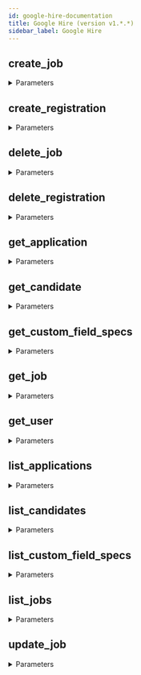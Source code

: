 ```yaml
---
id: google-hire-documentation
title: Google Hire (version v1.*.*)
sidebar_label: Google Hire
---
```


## create_job



<details><summary>Parameters</summary>

#### tenant (required)

The name of the tenant. If there is only one tenant, the value "my_tenant" can be used.

**Type:** string

#### $body

**Type:** object

</details>

## create_registration



<details><summary>Parameters</summary>

#### tenant (required)

The name of the tenant. If there is only one tenant, the value "my_tenant" can be used.

**Type:** string

#### $body

**Type:** object

</details>

## delete_job



<details><summary>Parameters</summary>

#### name (required)

Required.The name of the job to delete.

**Type:** string

#### tenant (required)

The name of the tenant. If there is only one tenant, the value "my_tenant" can be used.

**Type:** string

</details>

## delete_registration



<details><summary>Parameters</summary>

#### name (required)

Required. The name of the Registration to be deleted.

**Type:** string

#### tenant (required)

The name of the tenant. If there is only one tenant, the value "my_tenant" can be used.

**Type:** string

</details>

## get_application



<details><summary>Parameters</summary>

#### name (required)

The name of the application to retrieve.

**Type:** string

#### tenant (required)

The name of the tenant. If there is only one tenant, the value "my_tenant" can be used.

**Type:** string

</details>

## get_candidate



<details><summary>Parameters</summary>

#### name (required)

The name of the candidate to retrieve.

**Type:** string

#### tenant (required)

The name of the tenant. If there is only one tenant, the value "my_tenant" can be used.

**Type:** string

</details>

## get_custom_field_specs



<details><summary>Parameters</summary>

#### name (required)

The name of the custom field spec to retrieve.

**Type:** string

#### tenant (required)

The name of the tenant. If there is only one tenant, the value "my_tenant" can be used.

**Type:** string

</details>

## get_job



<details><summary>Parameters</summary>

#### name (required)

Required.The name of the job to delete.

**Type:** string

#### tenant (required)

The name of the tenant. If there is only one tenant, the value "my_tenant" can be used.

**Type:** string

</details>

## get_user



<details><summary>Parameters</summary>

#### name (required)

The name of the application to retrieve.

**Type:** string

#### tenant (required)

The name of the tenant. If there is only one tenant, the value "my_tenant" can be used.

**Type:** string

</details>

## list_applications



<details><summary>Parameters</summary>

#### tenant (required)

The name of the tenant. If there is only one tenant, the value "my_tenant" can be used.

**Type:** string

#### filter

Optional filter on applications fields. Attempts to query with an unrecognized filter dimension will result in an INVALID_ARGUMENT error. Supported querying are as follows:
  status.state=[Application.Status.State]
  status.update_time>=[RFS 3339 formatted Timestamp]
For filtering on multiple fields, we only support AND operations. Sample Query:
  status.state=ACTIVE AND status.update_time>="2018-01-02T06:23:10.843Z"

**Type:** string

</details>

## list_candidates



<details><summary>Parameters</summary>

#### tenant (required)

The name of the tenant. If there is only one tenant, the value "my_tenant" can be used.

**Type:** string

#### filter

Optional filter on candidate fields. Supported dimensions for querying are as follows:
  applications.status.state=[Application.Status.State]
Attempts to query with an unrecognized filter dimension will result in an INVALID_ARGUMENT error. Sample Query:
  applications.status.state=ACCEPTED

**Type:** string

</details>

## list_custom_field_specs



<details><summary>Parameters</summary>

#### tenant (required)

The name of the tenant. If there is only one tenant, the value "my_tenant" can be used.

**Type:** string

#### filter

Optional filter on custom field spec. Attempts to query with an unrecognized filter dimension will result in an INVALID_ARGUMENT error. Supported querying are as follows:
  objectTypes[]=[CustomFieldSpec.ObjectType]
Sample Query:
  objectTypes[]=JOB

**Type:** string

</details>

## list_jobs



<details><summary>Parameters</summary>

#### tenant (required)

The name of the tenant. If there is only one tenant, the value "my_tenant" can be used.

**Type:** string

#### filter

Optional.Supported dimensions for querying are as follows:
  state=[Job.State]
Attempts to query with an unrecognized filter dimension will result in an INVALID_ARGUMENT error. Sample Query:
  state=OPEN

**Type:** string

</details>

## update_job



<details><summary>Parameters</summary>

#### name (required)

Required.The name of the job to delete.

**Type:** string

#### tenant (required)

The name of the tenant. If there is only one tenant, the value "my_tenant" can be used.

**Type:** string

#### $body

**Type:** object

</details>


